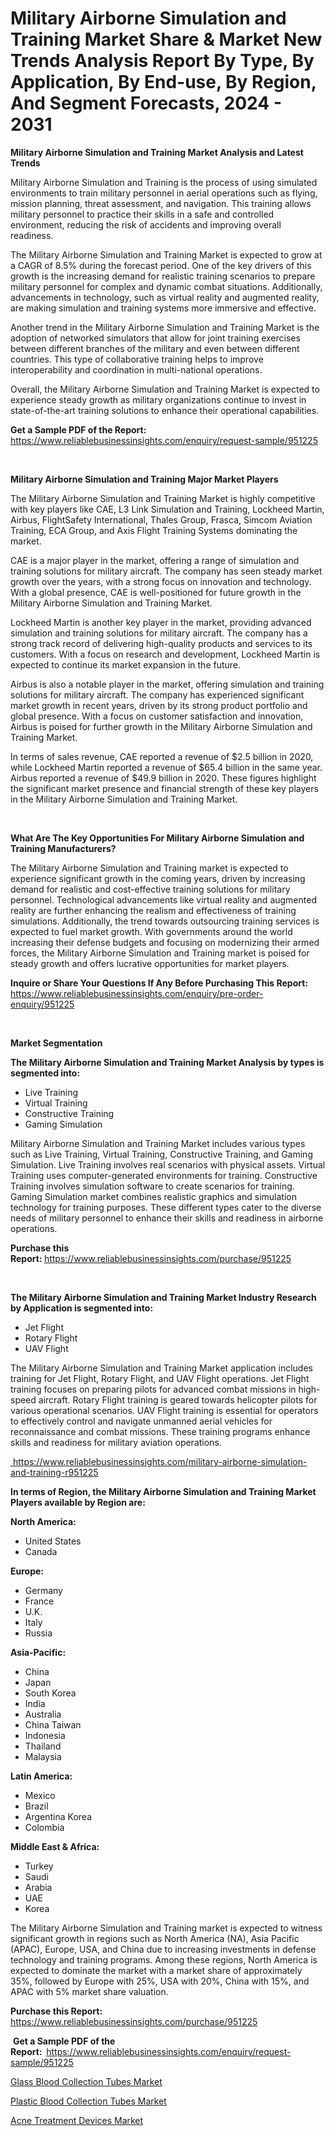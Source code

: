 <p><h1>Military Airborne Simulation and Training Market Share & Market New Trends Analysis Report By Type, By Application, By End-use, By Region, And Segment Forecasts, 2024 - 2031</h1></p><p><strong>Military Airborne Simulation and Training Market Analysis and Latest Trends</strong></p>
<p><p>Military Airborne Simulation and Training is the process of using simulated environments to train military personnel in aerial operations such as flying, mission planning, threat assessment, and navigation. This training allows military personnel to practice their skills in a safe and controlled environment, reducing the risk of accidents and improving overall readiness.</p><p>The Military Airborne Simulation and Training Market is expected to grow at a CAGR of 8.5% during the forecast period. One of the key drivers of this growth is the increasing demand for realistic training scenarios to prepare military personnel for complex and dynamic combat situations. Additionally, advancements in technology, such as virtual reality and augmented reality, are making simulation and training systems more immersive and effective.</p><p>Another trend in the Military Airborne Simulation and Training Market is the adoption of networked simulators that allow for joint training exercises between different branches of the military and even between different countries. This type of collaborative training helps to improve interoperability and coordination in multi-national operations.</p><p>Overall, the Military Airborne Simulation and Training Market is expected to experience steady growth as military organizations continue to invest in state-of-the-art training solutions to enhance their operational capabilities.</p></p>
<p><strong>Get a Sample PDF of the Report:&nbsp;</strong> <a href="https://www.reliablebusinessinsights.com/enquiry/request-sample/951225">https://www.reliablebusinessinsights.com/enquiry/request-sample/951225</a></p>
<p>&nbsp;</p>
<p><strong>Military Airborne Simulation and Training Major Market Players</strong></p>
<p><p>The Military Airborne Simulation and Training Market is highly competitive with key players like CAE, L3 Link Simulation and Training, Lockheed Martin, Airbus, FlightSafety International, Thales Group, Frasca, Simcom Aviation Training, ECA Group, and Axis Flight Training Systems dominating the market.</p><p>CAE is a major player in the market, offering a range of simulation and training solutions for military aircraft. The company has seen steady market growth over the years, with a strong focus on innovation and technology. With a global presence, CAE is well-positioned for future growth in the Military Airborne Simulation and Training Market.</p><p>Lockheed Martin is another key player in the market, providing advanced simulation and training solutions for military aircraft. The company has a strong track record of delivering high-quality products and services to its customers. With a focus on research and development, Lockheed Martin is expected to continue its market expansion in the future.</p><p>Airbus is also a notable player in the market, offering simulation and training solutions for military aircraft. The company has experienced significant market growth in recent years, driven by its strong product portfolio and global presence. With a focus on customer satisfaction and innovation, Airbus is poised for further growth in the Military Airborne Simulation and Training Market.</p><p>In terms of sales revenue, CAE reported a revenue of $2.5 billion in 2020, while Lockheed Martin reported a revenue of $65.4 billion in the same year. Airbus reported a revenue of $49.9 billion in 2020. These figures highlight the significant market presence and financial strength of these key players in the Military Airborne Simulation and Training Market.</p></p>
<p>&nbsp;</p>
<p><strong>What Are The Key Opportunities For Military Airborne Simulation and Training Manufacturers?</strong></p>
<p><p>The Military Airborne Simulation and Training market is expected to experience significant growth in the coming years, driven by increasing demand for realistic and cost-effective training solutions for military personnel. Technological advancements like virtual reality and augmented reality are further enhancing the realism and effectiveness of training simulations. Additionally, the trend towards outsourcing training services is expected to fuel market growth. With governments around the world increasing their defense budgets and focusing on modernizing their armed forces, the Military Airborne Simulation and Training market is poised for steady growth and offers lucrative opportunities for market players.</p></p>
<p><strong>Inquire or Share Your Questions If Any Before Purchasing This Report:</strong> <a href="https://www.reliablebusinessinsights.com/enquiry/pre-order-enquiry/951225">https://www.reliablebusinessinsights.com/enquiry/pre-order-enquiry/951225</a></p>
<p>&nbsp;</p>
<p><strong>Market Segmentation</strong></p>
<p><strong>The Military Airborne Simulation and Training Market Analysis by types is segmented into:</strong></p>
<p><ul><li>Live Training</li><li>Virtual Training</li><li>Constructive Training</li><li>Gaming Simulation</li></ul></p>
<p><p>Military Airborne Simulation and Training Market includes various types such as Live Training, Virtual Training, Constructive Training, and Gaming Simulation. Live Training involves real scenarios with physical assets. Virtual Training uses computer-generated environments for training. Constructive Training involves simulation software to create scenarios for training. Gaming Simulation market combines realistic graphics and simulation technology for training purposes. These different types cater to the diverse needs of military personnel to enhance their skills and readiness in airborne operations.</p></p>
<p><strong>Purchase this Report:&nbsp;</strong><a href="https://www.reliablebusinessinsights.com/purchase/951225">https://www.reliablebusinessinsights.com/purchase/951225</a></p>
<p>&nbsp;</p>
<p><strong>The Military Airborne Simulation and Training Market Industry Research by Application is segmented into:</strong></p>
<p><ul><li>Jet Flight</li><li>Rotary Flight</li><li>UAV Flight</li></ul></p>
<p><p>The Military Airborne Simulation and Training Market application includes training for Jet Flight, Rotary Flight, and UAV Flight operations. Jet Flight training focuses on preparing pilots for advanced combat missions in high-speed aircraft. Rotary Flight training is geared towards helicopter pilots for various operational scenarios. UAV Flight training is essential for operators to effectively control and navigate unmanned aerial vehicles for reconnaissance and combat missions. These training programs enhance skills and readiness for military aviation operations.</p></p>
<p><a href="https://www.reliablebusinessinsights.com/military-airborne-simulation-and-training-r951225">&nbsp;https://www.reliablebusinessinsights.com/military-airborne-simulation-and-training-r951225</a></p>
<p><strong>In terms of Region, the Military Airborne Simulation and Training Market Players available by Region are:</strong></p>
<p>
    <p> <strong> North America: </strong>
        <ul>
            <li>United States</li>
            <li>Canada</li>
        </ul>
        </p> 
    <p> <strong> Europe: </strong>
        <ul>
            <li>Germany</li>
            <li>France</li>
            <li>U.K.</li>
            <li>Italy</li>
            <li>Russia</li>
        </ul>
        </p> 
    <p> <strong> Asia-Pacific: </strong>
        <ul>
            <li>China</li>
            <li>Japan</li>
            <li>South Korea</li>
            <li>India</li>
            <li>Australia</li>
            <li>China Taiwan</li>
            <li>Indonesia</li>
            <li>Thailand</li>
            <li>Malaysia</li>
        </ul>
        </p> 
    <p> <strong> Latin America: </strong>
        <ul>
            <li>Mexico</li>
            <li>Brazil</li>
            <li>Argentina Korea</li>
            <li>Colombia</li>
        </ul>
        </p> 
    <p> <strong> Middle East & Africa: </strong>
        <ul>
            <li>Turkey</li>
            <li>Saudi</li>
            <li>Arabia</li>
            <li>UAE</li>
            <li>Korea</li>
        </ul>
    </p>
    </p>
<p><p>The Military Airborne Simulation and Training market is expected to witness significant growth in regions such as North America (NA), Asia Pacific (APAC), Europe, USA, and China due to increasing investments in defense technology and training programs. Among these regions, North America is expected to dominate the market with a market share of approximately 35%, followed by Europe with 25%, USA with 20%, China with 15%, and APAC with 5% market share valuation.</p></p>
<p><strong>Purchase this Report: </strong><a href="https://www.reliablebusinessinsights.com/purchase/951225">https://www.reliablebusinessinsights.com/purchase/951225</a></p>
<p>&nbsp;<strong>Get a Sample PDF of the Report:&nbsp;&nbsp;</strong><a href="https://www.reliablebusinessinsights.com/enquiry/request-sample/951225">https://www.reliablebusinessinsights.com/enquiry/request-sample/951225</a></p>
<p><strong></strong></p>
<p><p><a href="https://github.com/irfadac/Market-Research-Report-List-4/blob/main/glass-blood-collection-tubes-market.md">Glass Blood Collection Tubes Market</a></p><p><a href="https://github.com/ashepherd82/Market-Research-Report-List-5/blob/main/plastic-blood-collection-tubes-market.md">Plastic Blood Collection Tubes Market</a></p><p><a href="https://github.com/myacatherineblakecaczo9vcsw/Market-Research-Report-List-3/blob/main/acne-treatment-devices-market.md">Acne Treatment Devices Market</a></p></p>